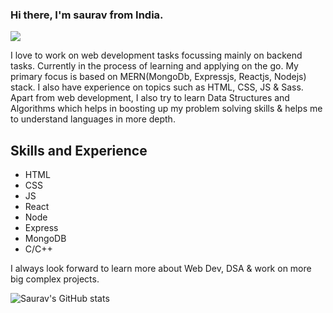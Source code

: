 ### Hi there, I'm saurav from India. 
![](https://komarev.com/ghpvc/?username=sauravrajleaf)

I love to work on web development tasks focussing mainly on backend tasks. Currently in the process of learning and applying on the go. My primary focus is based on MERN(MongoDb, Expressjs, Reactjs, Nodejs) stack. I also have experience on topics such as HTML, CSS, JS & Sass. Apart from web development, I also try to learn Data Structures and Algorithms which helps in boosting up my problem solving skills & helps me to understand languages in more depth. 


## Skills and Experience 

* HTML
* CSS
* JS
* React
* Node
* Express
* MongoDB
* C/C++

I always look forward to learn more about Web Dev, DSA & work on more big complex projects. 

![Saurav's GitHub stats](https://github-readme-stats.vercel.app/api?username=sauravrajleaf&theme=radical&show_icons=true)


